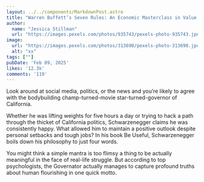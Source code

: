 ```yaml
---
layout: ../../components/MarkdownPost.astro
title: "Warren Buffett’s Seven Rules: An Economic Masterclass in Value Investing"
author: 
  name: "Jessica Stillman"
  url: "https://images.pexels.com/photos/935743/pexels-photo-935743.jpeg?auto=compress&cs=tinysrgb&w=1260&h=750&dpr=2"
image:
  url: "https://images.pexels.com/photos/313690/pexels-photo-313690.jpeg?auto=compress&cs=tinysrgb&w=1260&h=750&dpr=2"
  alt: "xx"
tags: [""]
pubDate: 'Feb 09, 2025'
likes: '12.3k'
comments: '119'
---
```



Look around at social media, politics, or the news and you’re likely to agree with the bodybuilding champ-turned-movie star-turned-governor of California.

Whether he was lifting weights for five hours a day or trying to hack a path through the thicket of California politics, Schwarzenegger claims he was consistently happy. What allowed him to maintain a positive outlook despite personal setbacks and tough jobs? In his book Be Useful, Schwarzenegger boils down his philosophy to just four words.


You might think a simple mantra is too flimsy a thing to be actually meaningful in the face of real-life struggle. But according to top psychologists, the Governator actually manages to capture profound truths about human flourishing in one quick motto.






